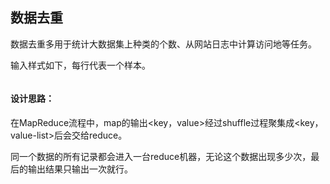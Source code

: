 ## 数据去重

数据去重多用于统计大数据集上种类的个数、从网站日志中计算访问地等任务。

输入样式如下，每行代表一个样本。

<center>
    <img src = " " />
</center>



#### 设计思路：

在MapReduce流程中，map的输出<key，value>经过shuffle过程聚集成<key，value-list>后会交给reduce。

同一个数据的所有记录都会进入一台reduce机器，无论这个数据出现多少次，最后的输出结果只输出一次就行。



